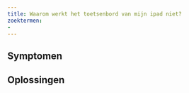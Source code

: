 ```yaml
---
title: Waarom werkt het toetsenbord van mijn ipad niet?
zoektermen:
-
---
```


## Symptomen



## Oplossingen